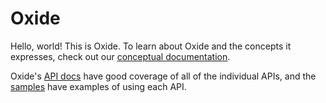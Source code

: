 # Oxide

Hello, world! This is Oxide. To learn about Oxide and the concepts it expresses,
check out our [conceptual documentation][concepts].

Oxide's [API docs][apidocs] have good coverage of all of the individual APIs, and
the [samples][samples] have examples of using each API.


[concepts]: ./concepts/oxide.md
[apidocs]: /api/Oxide.html
[samples]: ./samples/samples.md